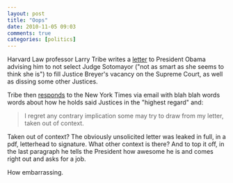 ```yaml
---
layout: post  
title: "Oops"  
date: 2010-11-05 09:03  
comments: true  
categories: [politics]
---
```


Harvard Law professor Larry Tribe writes a [letter][eppc] to President Obama advising him to not select Judge Sotomayor ("not as smart as she seems to think she is") to fill Justice Breyer's vacancy on the Supreme Court, as well as dissing some other Justices.

Tribe then [responds][blogs] to the New York Times via email with blah blah words words about how he holds said Justices in the "highest regard" and:

>I regret any contrary implication some may try to draw from my letter, taken out of context.

Taken out of context? The obviously unsolicited letter was leaked in full, in a pdf, letterhead to signature. What other context is there? And to top it off, in the last paragraph he tells the President how awesome he is and comes right out and asks for a job.

How embarrassing.

[blogs]: http://thecaucus.blogs.nytimes.com/2010/10/28/leaked-obama-mentors-blunt-advice-on-court-choices/
[eppc]: http://www.eppc.org/docLib/20101028_tribeletter.pdf